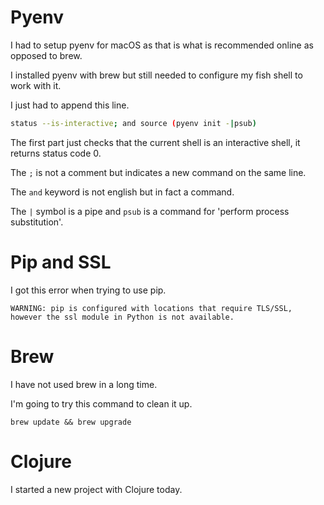 # Pyenv

I had to setup pyenv for macOS as that is what is recommended online as opposed to brew.

I installed pyenv with brew but still needed to configure my fish shell to work with it.

I just had to append this line.

```sh
status --is-interactive; and source (pyenv init -|psub)
```

The first part just checks that the current shell is an interactive shell, it returns status code 0.

The `;` is not a comment but indicates a new command on the same line.

The `and` keyword is not english but in fact a command.

The `|` symbol is a pipe and `psub` is a command for 'perform process substitution'.

# Pip and SSL

I got this error when trying to use pip.

`WARNING: pip is configured with locations that require TLS/SSL, however the ssl module in Python is not available.`


# Brew

I have not used brew in a long time.

I'm going to try this command to clean it up.

`brew update && brew upgrade`

# Clojure

I started a new project with Clojure today. 
